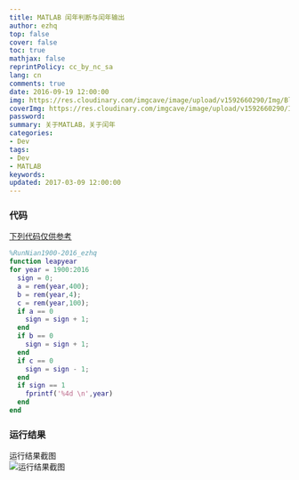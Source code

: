 ```yaml
---
title: MATLAB 闰年判断与闰年输出
author: ezhq
top: false
cover: false
toc: true
mathjax: false
reprintPolicy: cc_by_nc_sa
lang: cn
comments: true
date: 2016-09-19 12:00:00
img: https://res.cloudinary.com/imgcave/image/upload/v1592660290/Img/BlogCover/matlab_bqgy7t.png
coverImg: https://res.cloudinary.com/imgcave/image/upload/v1592660290/Img/BlogCover/matlab_bqgy7t.png
password:
summary: 关于MATLAB，关于闰年
categories:
- Dev
tags:
- Dev
- MATLAB
keywords:
updated: 2017-03-09 12:00:00
---
```


### 代码  
[下列代码仅供参考](https://res.cloudinary.com/imgcave/raw/upload/v1592660511/Img/BlogCover/RunNian_ezhq_avsjgh.m)  

```matlab
%RunNian1900-2016_ezhq
function leapyear
for year = 1900:2016
  sign = 0;
  a = rem(year,400);
  b = rem(year,4);
  c = rem(year,100);
  if a == 0
    sign = sign + 1;
  end
  if b == 0
    sign = sign + 1;
  end
  if c == 0
    sign = sign - 1;
  end
  if sign == 1
    fprintf('%4d \n',year)
  end
end
```
  
### 运行结果  
运行结果截图  
![运行结果截图](https://res.cloudinary.com/imgcave/image/upload/v1592660504/Img/BlogCover/RunNian_ezhq_c2mv6d.jpg) 
